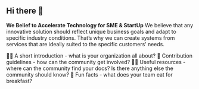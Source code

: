 ## Hi there 👋


**We Belief to Accelerate Technology for SME & StartUp**
We believe that any innovative solution should reflect unique business goals and adapt to specific industry conditions. That’s why we can create systems from services that are ideally suited to the specific customers’ needs.

🙋‍♀️ A short introduction - what is your organization all about?
🌈 Contribution guidelines - how can the community get involved?
👩‍💻 Useful resources - where can the community find your docs? Is there anything else the community should know?
🍿 Fun facts - what does your team eat for breakfast?
